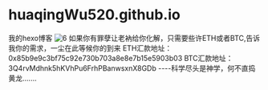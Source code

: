 # huaqingWu520.github.io
我的hexo博客
![6](https://user-images.githubusercontent.com/105301181/216501268-8c50ee94-9d49-400b-8779-1af4d533aed8.jpg)
如果你有罪孽让老衲给你化解，只需要些许ETH或者BTC,告诉我你的需求，一尘在此等候你的到来                                                                                         ETH汇款地址：0x85b9e9c3bf75c92e730b703a8e8e7b15e5903b03                                                                                                                  BTC汇款地址：3Q4rvMdhnk5hKVhPu6FrhPBanwsxnX8GDb                                                                                                                                                                                    ----科学尽头是神学，何不直捣黄龙.......
